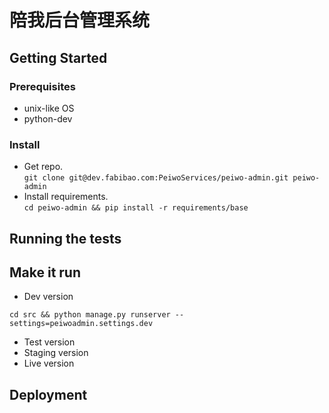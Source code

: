 # 陪我后台管理系统

## Getting Started

### Prerequisites
+ unix-like OS
+ python-dev
### Install
+ Get repo.  
```git clone git@dev.fabibao.com:PeiwoServices/peiwo-admin.git peiwo-admin```
+ Install requirements.  
 ```cd peiwo-admin && pip install -r requirements/base```

## Running the tests

## Make it run
+ Dev version  
```peiwo-admin
cd src && python manage.py runserver --settings=peiwoadmin.settings.dev 
```
+ Test version
+ Staging version
+ Live version


## Deployment